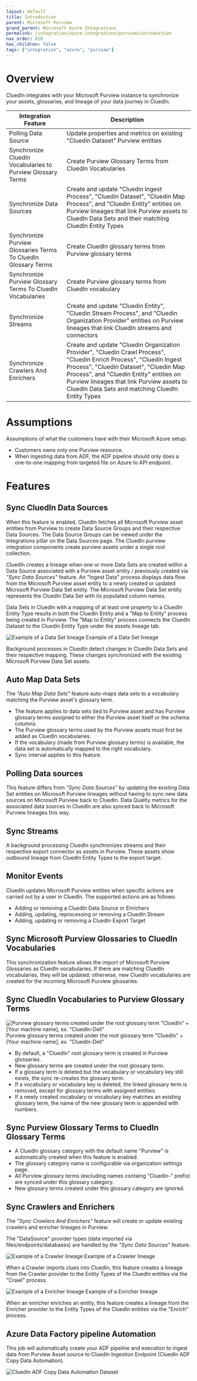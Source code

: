 ```yaml
---
layout: default
title: Introduction
parent: Microsoft Purview
grand_parent: Microsoft Azure Integrations
permalink: /integration/azure-integrations/purview/introduction
nav_order: 010
has_children: false
tags: ["integration", "azure", "purview"]
---
```


# Overview
CluedIn integrates with your Microsoft Purview instance to synchronize your assets, glossaries, and lineage of your data journey in CluedIn.

| Integration Feature | Description
| ---- | ------ |
| Polling Data Source | Update properties and metrics on existing "Cluedin Dataset" Purview entities
| Synchronize CluedIn Vocabularies to Purview Glossary Terms | Create Purview Glossary Terms from CluedIn Vocabularies
| Synchronize Data Sources | Create and update "Cluedin Ingest Process", "Cluedin Dataset", "Cluedin Map Process", and "Cluedin Entity" entities on Purview lineages that link Purview assets to CluedIn Data Sets and their matching CluedIn Entity Types
| Synchronize Purview Glossaries Terms To CluedIn Glossary Terms | Create CluedIn glossary terms from Purview glossary terms
| Synchronize Purview Glossary Terms To CluedIn Vocabularies | Create Purview glossary terms from CluedIn vocabulary
| Synchronize Streams | Create and update "Cluedin Entity", "Cluedin Stream Process", and "Cluedin Organization Provider" entities on Purview lineages that link CluedIn streams and connectors
| Synchronize Crawlers And Enrichers | Create and update "Cluedin Organization Provider", "Cluedin Crawl Process", "Cluedin Enrich Process", "Cluedin Ingest Process", "Cluedin Dataset", "Cluedin Map Process", and "Cluedin Entity" entities on Purview lineages that link Purview assets to CluedIn Data Sets and matching CluedIn Entity Types |

# Assumptions
Assumptions of what the customers have with their Microsoft Azure setup:
- Customers owns only one Purview resource.
- When ingesting data from ADF, the ADF pipeline should only does a one-to-one mapping from targeted file on Azure to API endpoint.

# Features

## Sync CluedIn Data Sources

When this feature is enabled, CluedIn fetches all Microsoft Purview asset entities from Purview to create Data Source Groups and their respective Data Sources. The Data Source Groups can be viewed under the Integrations pillar on the Data Sources page. The CluedIn purview integration components create purview assets under a single root collection.

CluedIn creates a lineage when one or more Data Sets are created within a Data Source associated with a Purview asset entity / previously created via _"Sync Data Sources"_ feature. An "Ingest Data" process displays data flow from the Microsoft Purview asset entity to a newly created or updated Microsoft Purview Data Set entity. The Microsoft Purview Data Set entity represents the CluedIn Data Set with its populated column names.

Data Sets in CluedIn with a mapping of at least one property to a CluedIn Entity Type results in both the CluedIn Entity and a "Map to Entity" process being created in Purview. The "Map to Entity" process connects the CluedIn Dataset to the CluedIn Entity Type under the assets lineage tab.

![Example of a Data Set lineage](./media/dataset_lineage.png)
Example of a Data Set lineage

Background processes in CluedIn detect changes in CluedIn Data Sets and their respective mapping. These changes synchronized with the existing Microsoft Purview Data Set assets.

## Auto Map Data Sets

The _"Auto Map Data Sets"_ feature auto-maps data sets to a vocabulary matching the Purview asset's glossary term.
- The feature applies to data sets tied to Purview asset and has Purview glossary terms assigned to either the Purview asset itself or the schema columns.
- The Purview glossary terms used by the Purview assets must first be added as CluedIn vocabularies.
- If the vocabulary (made from Purview glossary terms) is available, the data set is automatically mapped to the right vocabulary.
- Sync interval applies to this feature.

## Polling Data sources

This feature differs from _"Sync Data Sources"_ by updating the existing Data Set entities on Microsoft Purview lineages without having to sync new data sources on Microsoft Purview back to CluedIn. Data Quality metrics for the associated data sources in CluedIn are also synced back to Microsoft Purview lineages this way.

## Sync Streams

A background processing CluedIn synchronizes streams and their respective export connector as assets in Purview. These assets show outbound lineage from CluedIn Entity Types to the export target.

## Monitor Events

CluedIn updates Microsoft Purview entities when specific actions are carried out by a user in CluedIn.
The supported actions are as follows:

- Adding or removing a CluedIn Data Source or Enrichers
- Adding, updating, reprocessing or removing a CluedIn Stream
- Adding, updating or removing a CluedIn Export Target

## Sync Microsoft Purview Glossaries to CluedIn Vocabularies

This synchronization feature allows the import of Microsoft Purview Glossaries as CluedIn vocabularies. If there are matching CluedIn vocabularies, they will be updated; otherwise, new CluedIn vocabularies are created for the incoming Microsoft Purview glossaries.

## Sync CluedIn Vocabularies to Purview Glossary Terms

![Purview glossary terms created under the root glossary term "CluedIn" + [Your machine name], ex. "CluedIn-Dell"](./media/vocab_to_glossary.png)
Purview glossary terms created under the root glossary term "CluedIn" + [Your machine name], ex. "CluedIn-Dell"

- By default, a "CluedIn" root glossary term is created in Purview glossaries.
- New glossary terms are created under the root glossary term.
- If a glossary term is deleted but the vocabulary or vocabulary key still exists, the sync re-creates the glossary term.
- If a vocabulary or vocabulary key is deleted, the linked glossary term is removed, except for glossary terms with assigned entities.
- If a newly created vocabulary or vocabulary key matches an existing glossary term, the name of the new glossary term is appended with numbers.

## Sync Purview Glossary Terms to CluedIn Glossary Terms

- A CluedIn glossary category with the default name "Purview" is automatically created when this feature is enabled. 
- The glossary category name is configurable via organization settings page.
- All Purview glossary terms (excluding names containg "CluedIn-" prefix) are synced under this glossary category.
- New glossary terms created under this glossary category are ignored.

## Sync Crawlers and Enrichers

The _"Sync Crawlers And Enrichers"_ feature will create or update existing crawlers and enricher lineages in Purview.

The "DataSource" provider types (data imported via files/endpoints/databases) are handled by the _"Sync Data Sources"_ feature.

![Example of a Crawler lineage](./media/crawler_lineage.png)
Example of a Crawler lineage

When a Crawler imports clues into CluedIn, this feature creates a lineage from the Crawler provider to the Entity Types of the CluedIn entities via the "Crawl" process.

![Example of a Enricher lineage](./media/enricher_lineage.png)
Example of a Enricher lineage

When an enricher enriches an entity, this feature creates a lineage from the Enricher provider to the Entity Types of the CluedIn entities via the "Enrich" process.

## Azure Data Factory pipeline Automation

This job will automatically create your ADF pipeline and execution to ingest data from Purview Asset source to CluedIn Ingestion Endpoint (CluedIn ADF Copy Data Automation).

![CluedIn ADF Copy Data Automation Dataset](./media/adf_copy.png)

